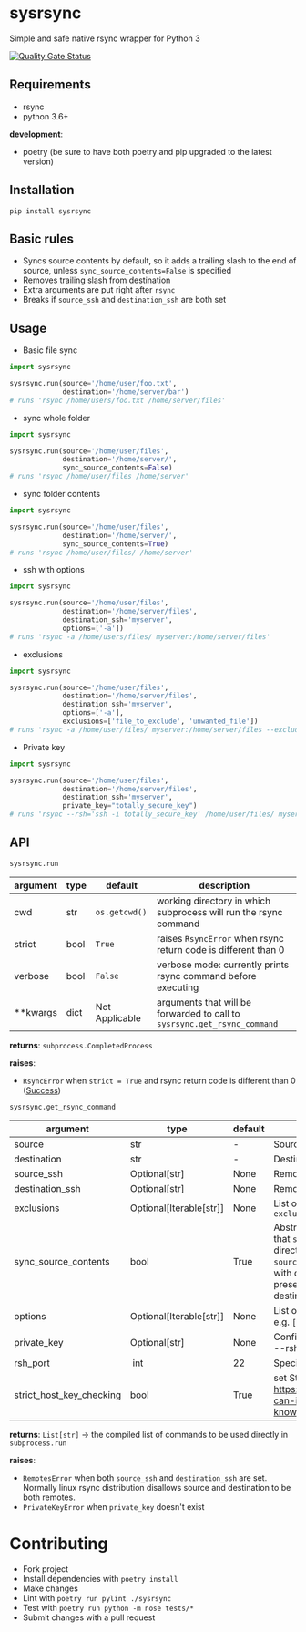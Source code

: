 # sysrsync
Simple and safe native rsync wrapper for Python 3

[![Quality Gate Status](https://sonarcloud.io/api/project_badges/measure?project=gchamon_sysrsync&metric=alert_status)](https://sonarcloud.io/dashboard?id=gchamon_sysrsync)

## Requirements

* rsync
* python 3.6+

**development**:

* poetry (be sure to have both poetry and pip upgraded to the latest version)

## Installation

`pip install sysrsync`

## Basic rules

- Syncs source contents by default, so it adds a trailing slash to the end of source, unless `sync_source_contents=False` is specified
- Removes trailing slash from destination
- Extra arguments are put right after `rsync`
- Breaks if `source_ssh` and `destination_ssh` are both set

## Usage

* Basic file sync

```python
import sysrsync

sysrsync.run(source='/home/user/foo.txt',
             destination='/home/server/bar')
# runs 'rsync /home/users/foo.txt /home/server/files'
```

* sync whole folder

```python
import sysrsync

sysrsync.run(source='/home/user/files',
             destination='/home/server/',
             sync_source_contents=False)
# runs 'rsync /home/user/files /home/server'
```

* sync folder contents

```python
import sysrsync

sysrsync.run(source='/home/user/files',
             destination='/home/server/',
             sync_source_contents=True)
# runs 'rsync /home/user/files/ /home/server'
```

* ssh with options

```python
import sysrsync

sysrsync.run(source='/home/user/files',
             destination='/home/server/files',
             destination_ssh='myserver',
             options=['-a'])
# runs 'rsync -a /home/users/files/ myserver:/home/server/files'
```

* exclusions

```python
import sysrsync

sysrsync.run(source='/home/user/files',
             destination='/home/server/files',
             destination_ssh='myserver',
             options=['-a'],
             exclusions=['file_to_exclude', 'unwanted_file'])
# runs 'rsync -a /home/user/files/ myserver:/home/server/files --exclude file_to_exclude --exclude unwanted_file'
```
* Private key

```python
import sysrsync

sysrsync.run(source='/home/user/files',
             destination='/home/server/files',
             destination_ssh='myserver',
             private_key="totally_secure_key")
# runs 'rsync --rsh='ssh -i totally_secure_key' /home/user/files/ myserver:/home/server/files'
```

## API

`sysrsync.run`

| argument  | type | default | description |
| --------- | ---- | ------- | ----------- |
| cwd  | str  | `os.getcwd()` | working directory in which subprocess will run the rsync command |
| strict  | bool | `True` | raises `RsyncError` when rsync return code is different than 0  |
| verbose | bool | `False` | verbose mode: currently prints rsync command before executing |
| **kwargs | dict | Not Applicable | arguments that will be forwarded to call to `sysrsync.get_rsync_command` |

**returns**: `subprocess.CompletedProcess`

**raises**:
- `RsyncError` when `strict = True` and rsync return code is different than 0 ([Success](https://lxadm.com/Rsync_exit_codes#List_of_standard_rsync_exit_codes))

`sysrsync.get_rsync_command`

| argument  | type | default | description |
| --------- | ---- | ------- | ----------- |
| source | str | - | Source folder or file |
| destination | str | - | Destination folder |
| source_ssh | Optional[str] | None | Remote ssh client where source is located |
| destination_ssh | Optional[str] | None | Remote ssh client where destination is located |
| exclusions | Optional[Iterable[str]] | None | List of excluded patterns as in rsync's `--exclude` |
| sync_source_contents | bool | True | Abstracts the elusive trailing slash behaviour that `source` normally has when using rsync directly, i.e. when a trailing slash is present in `source`, the folder's content is synchronized with destination. When no trailing slash is present, the folder itself is synchronized with destination. |
| options | Optional[Iterable[str]] | None | List of options to be used right after rsync call, e.g. `['-a', '-v']` translates to `rsync -a -v` |
| private_key | Optional[str] | None | Configures an explicit key to be used with rsync --rsh command |
| rsh_port | int | 22 | Specify port to be used for --rsh command |
| strict_host_key_checking | bool | True | set StrictHostKeyChecking property for rsh #cf. https://superuser.com/questions/125324/how-can-i-avoid-sshs-host-verification-for-known-hosts |

**returns**: `List[str]` -> the compiled list of commands to be used directly in `subprocess.run`

**raises**:
- `RemotesError` when both `source_ssh` and `destination_ssh` are set. Normally linux rsync distribution disallows source and destination to be both remotes.
- `PrivateKeyError` when `private_key` doesn't exist

# Contributing

- Fork project
- Install dependencies with `poetry install`
- Make changes
- Lint with `poetry run pylint ./sysrsync`
- Test with `poetry run python -m nose tests/*`
- Submit changes with a pull request
